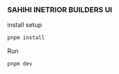 ### SAHIHI INETRIOR BUILDERS UI

install setup

```bash
pnpm install
```

Run

```bash
pnpm dev
```
